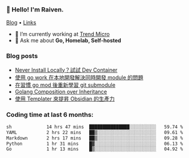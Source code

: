 <!-- ![Codewars](https://www.codewars.com/users/omegaatt36/badges/small) -->
### 👋 Hello! I'm Raiven.
[Blog](https://www.omegaatt.com) • [Links](https://link.omegaatt.com)

- 🔭 I’m currently working at [Trend Micro](https://www.trendmicro.com)
- 💬 Ask me about **Go, Homelab, Self-hosted**

### Blog posts
<!-- BLOG-POST-LIST:START -->
- [Never Install Locally？試試 Dev Container](https://www.omegaatt.com/blogs/develop/2025/dev_container/)
- [使用 go work 在本地開發解決同時開發 module 的問題](https://www.omegaatt.com/blogs/develop/2025/go_module_and_go_work/)
- [在習慣 go mod 後重新學習 git submodule](https://www.omegaatt.com/blogs/develop/2025/git_submodule_turorial/)
- [Golang Composition over Inheritance](https://www.omegaatt.com/blogs/develop/2025/golang_composition_over_inheritance/)
- [使用 Templater 來提昇 Obsidian 的生產力](https://www.omegaatt.com/blogs/develop/2025/use_obsidian_templater_to_get_more_productivity/)
<!-- BLOG-POST-LIST:END -->

### Coding time at last 6 months:
<!--START_SECTION:waka-->

```txt
sh             14 hrs 47 mins  ███████████████░░░░░░░░░░   59.74 %
YAML           2 hrs 22 mins   ██▒░░░░░░░░░░░░░░░░░░░░░░   09.61 %
Markdown       2 hrs 17 mins   ██▒░░░░░░░░░░░░░░░░░░░░░░   09.28 %
Python         1 hr 31 mins    █▓░░░░░░░░░░░░░░░░░░░░░░░   06.13 %
Go             1 hr 13 mins    █▒░░░░░░░░░░░░░░░░░░░░░░░   04.92 %
```

<!--END_SECTION:waka-->

